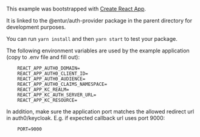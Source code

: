 This example was bootstrapped with [Create React App](https://github.com/facebook/create-react-app).

It is linked to the @entur/auth-provider package in the parent directory for development purposes.

You can run `yarn install` and then `yarn start` to test your package.

The following environment variables are used by the example application (copy to .env file and fill out):

        REACT_APP_AUTH0_DOMAIN=
        REACT_APP_AUTH0_CLIENT_ID=
        REACT_APP_AUTH0_AUDIENCE=
        REACT_APP_AUTH0_CLAIMS_NAMESPACE=
        REACT_APP_KC_REALM=
        REACT_APP_KC_AUTH_SERVER_URL=
        REACT_APP_KC_RESOURCE=

In addition, make sure the application port matches the allowed redirect url in auth0/keycloak. E.g. if expected callback url uses port 9000:

        PORT=9000
